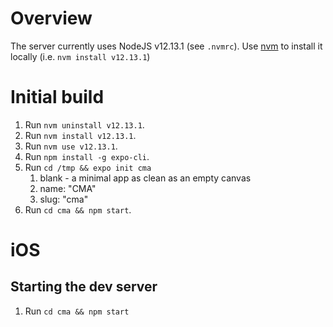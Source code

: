 # Overview

The server currently uses NodeJS v12.13.1 (see `.nvmrc`). Use [nvm](https://github.com/nvm-sh/nvm) to install it locally (i.e. `nvm install v12.13.1`)

# Initial build

1. Run `nvm uninstall v12.13.1`.
2. Run `nvm install v12.13.1`.
3. Run `nvm use v12.13.1`.
4. Run `npm install -g expo-cli`.
5. Run `cd /tmp && expo init cma`
   1. blank - a minimal app as clean as an empty canvas
   2. name: "CMA"
   3. slug: "cma"
6. Run `cd cma && npm start`.

# iOS

## Starting the dev server

1. Run `cd cma && npm start`